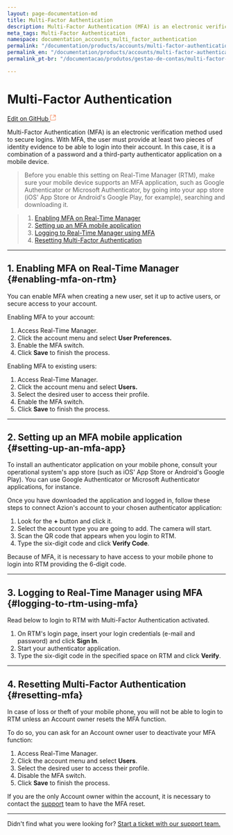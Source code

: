 ```yaml
---
layout: page-documentation-md
title: Multi-Factor Authentication
description: Multi-Factor Authentication (MFA) is an electronic verification method used to secure logins.
meta_tags: Multi-Factor Authentication
namespace: documentation_accounts_multi_factor_authentication
permalink: "/documentation/products/accounts/multi-factor-authentication/"
permalink_en: "/documentation/products/accounts/multi-factor-authentication/"
permalink_pt-br: "/documentacao/produtos/gestao-de-contas/multi-factor-authentication/"

---
```

# **Multi-Factor Authentication**

[Edit on GitHub <svg width="14" height="14" xmlns="http://www.w3.org/2000/svg"><g fill="none" stroke="#F3652B"><path d="M4.81.71H.672v11.43H12.1V8.001" stroke-width=".8"/><path d="M6.87.786h5.155V5.94M6.31 6.5L12.026.786"/></g></svg>](https://github.com/aziontech/docs_en/edit/master/accounts/multi-factor-authentication/index.md)

Multi-Factor Authentication (MFA) is an electronic verification method used to secure logins. With MFA, the user must provide at least two pieces of identity evidence to be able to login into their account. In this case, it is a combination of a password and a third-party authenticator application on a mobile device.

> Before you enable this setting on Real-Time Manager (RTM), make sure your mobile device supports an MFA application, such as Google Authenticator or Microsoft Authenticator, by going into your app store (iOS' App Store or Android's Google Play, for example), searching and downloading it.

> 1. [Enabling MFA on Real-Time Manager](#enabling-mfa-on-rtm)
> 2. [Setting up an MFA mobile application](#setting-up-an-mfa-app)
> 3. [Logging to Real-Time Manager using MFA](#logging-to-rtm-using-mfa)
> 4. [Resetting Multi-Factor Authentication](#resetting-mfa)

***

## 1. Enabling MFA on Real-Time Manager {#enabling-mfa-on-rtm}

You can enable MFA when creating a new user, set it up to active users, or secure access to your account.

Enabling MFA to your account:

1. Access Real-Time Manager.
2. Click the account menu and select **User Preferences.**
3. Enable the MFA switch.
4. Click **Save** to finish the process.

Enabling MFA to existing users:

1. Access Real-Time Manager.
2. Click the account menu and select **Users.**
3. Select the desired user to access their profile.
4. Enable the MFA switch.
5. Click **Save** to finish the process.

***

## 2. Setting up an MFA mobile application {#setting-up-an-mfa-app}

To install an authenticator application on your mobile phone, consult your operational system's app store (such as iOS' App Store or Android's Google Play). You can use Google Authenticator or Microsoft Authenticator applications, for instance.

Once you have downloaded the application and logged in, follow these steps to connect Azion's account to your chosen authenticator application:

1. Look for the **+** button and click it.
2. Select the account type you are going to add. The camera will start.
3. Scan the QR code that appears when you login to RTM.
4. Type the six-digit code and click **Verify Code**.

Because of MFA, it is necessary to have access to your mobile phone to login into RTM providing the 6-digit code.

***

## 3. Logging to Real-Time Manager using MFA {#logging-to-rtm-using-mfa}

Read below to login to RTM with Multi-Factor Authentication activated.

1. On RTM's login page, insert your login credentials (e-mail and password) and click **Sign In**.
2. Start your authenticator application.
3. Type the six-digit code in the specified space on RTM and click **Verify**.

***

## 4. Resetting Multi-Factor Authentication {#resetting-mfa}

In case of loss or theft of your mobile phone, you will not be able to login to RTM unless an Account owner resets the MFA function.

To do so, you can ask for an Account owner user to deactivate your MFA function:

1. Access Real-Time Manager.
2. Click the account menu and select **Users**.
3. Select the desired user to access their profile.
4. Disable the MFA switch.
5. Click **Save** to finish the process.

If you are the only Account owner within the account, it is necessary to contact the [support](\[support@azion.com\](mailto:support@azion.com) ) team to have the MFA reset.

***

Didn't find what you were looking for? [Start a ticket with our support team.](https://tickets.azion.com/)
